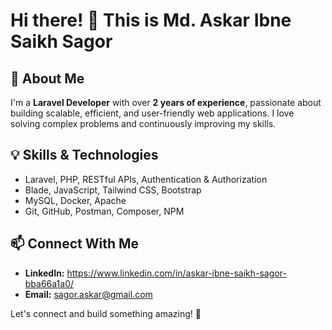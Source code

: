 # Hi there! 👋 This is Md. Askar Ibne Saikh Sagor

## 🚀 About Me
I'm a **Laravel Developer** with over **2 years of experience**, passionate about building scalable, efficient, and user-friendly web applications. I love solving complex problems and continuously improving my skills.

## 💡 Skills & Technologies

- Laravel, PHP, RESTful APIs, Authentication & Authorization
- Blade, JavaScript, Tailwind CSS, Bootstrap
- MySQL, Docker, Apache
- Git, GitHub, Postman, Composer, NPM

## 📫 Connect With Me
- **LinkedIn:** https://www.linkedin.com/in/askar-ibne-saikh-sagor-bba66a1a0/
- **Email:** sagor.askar@gmail.com

Let's connect and build something amazing! 🚀
